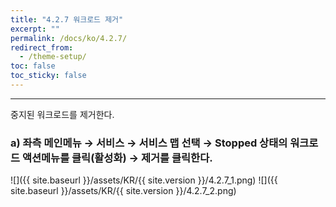 ```yaml
---
title: "4.2.7 워크로드 제거"
excerpt: ""
permalink: /docs/ko/4.2.7/
redirect_from:
  - /theme-setup/
toc: false
toc_sticky: false
---
```


---
중지된 워크로드를 제거한다.

### a\) 좌측 메인메뉴 → 서비스 → 서비스 맵 선택 → Stopped 상태의 워크로드 액션메뉴를 클릭\(활성화\) → 제거를 클릭한다.
![]({{ site.baseurl }}/assets/KR/{{ site.version }}/4.2.7_1.png)
![]({{ site.baseurl }}/assets/KR/{{ site.version }}/4.2.7_2.png)
